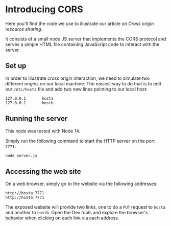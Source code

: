 # Introducing CORS

Here you'll find the code we use to illustrate our article on _Cross origin resource sharing_.

It consists of a small node JS server that implements the CORS protocol and serves a simple HTML file containing JavaScript code to interact with the server.


## Set up

In order to illustrate _cross_ origin interaction, we need to simulate two different _origins_ on our local machine. The easiest way to do that is to edit our `/etc/hosts` file and add two new lines pointing to our local host:

```
127.0.0.1       hosta
127.0.0.1       hostb
```


## Running the server

This node was tested with Node 14.

Simply run the following command to start the HTTP server on the port `7771`:

```bash
node server.js
```


## Accessing the web site

On a web browser, simply go to the website via the following addresses:

```
http://hosta:7771
http://hostb:7771
```

The exposed website will provide two links, one to do a `PUT` request to `hosta` and another to `hostb`. Open the Dev tools and explore the browser's behavior when clicking on each link via each address. 
